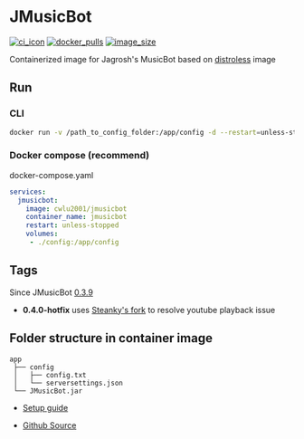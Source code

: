 # JMusicBot
[![ci_icon]][ci_link] [![docker_pulls]][docker_link] [![image_size]][docker_link]

Containerized image for Jagrosh's MusicBot based on [distroless](https://github.com/GoogleContainerTools/distroless) image

## Run
### CLI
```bash
docker run -v /path_to_config_folder:/app/config -d --restart=unless-stopped --name=jmusicbot cwlu2001/jmusicbot
```

### Docker compose (recommend)
docker-compose.yaml
```yaml
services:
  jmusicbot:
    image: cwlu2001/jmusicbot
    container_name: jmusicbot
    restart: unless-stopped
    volumes:
     - ./config:/app/config
```

## Tags
Since JMusicBot [0.3.9](https://github.com/jagrosh/MusicBot/releases/tag/0.3.9)
+ **0.4.0-hotfix** uses [Steanky's fork](https://github.com/Steanky/MusicBot/releases/tag/0.4.1) to resolve youtube playback issue

## Folder structure in container image
```
app
 ├── config
 │   ├── config.txt
 │   └── serversettings.json
 └── JMusicBot.jar
```

+ [Setup guide](https://jmusicbot.com/)

+ [Github Source](https://github.com/cwlu2001/docker-jmusicbot)

<!-- badge -->

[ci_icon]: https://github.com/cwlu2001/docker-jmusicbot/actions/workflows/docker-ci.yml/badge.svg
[ci_link]: https://github.com/cwlu2001/docker-jmusicbot/actions/workflows/docker-ci.yml
[docker_pulls]: https://img.shields.io/docker/pulls/cwlu2001/jmusicbot?logo=docker
[image_size]: https://img.shields.io/docker/image-size/cwlu2001/jmusicbot?logo=docker
[docker_link]: https://hub.docker.com/r/cwlu2001/jmusicbot